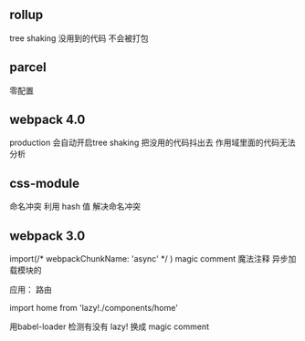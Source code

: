 ## rollup
tree shaking
没用到的代码  不会被打包

## parcel
零配置

## webpack 4.0
production 会自动开启tree shaking  把没用的代码抖出去
作用域里面的代码无法分析

## css-module
命名冲突
利用 hash 值 解决命名冲突

## webpack 3.0
import(/* webpackChunkName: 'async' */ )
magic comment 魔法注释
异步加载模块的

应用： 路由

import home from 'lazy!./components/home'

用babel-loader 检测有没有 lazy!
换成 magic comment
